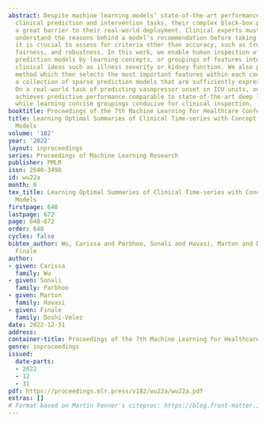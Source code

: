 ```yaml
---
abstract: Despite machine learning models’ state-of-the-art performance in numerous
  clinical prediction and intervention tasks, their complex black-box processes pose
  a great barrier to their real-world deployment. Clinical experts must be able to
  understand the reasons behind a model’s recommendation before taking action, as
  it is crucial to assess for criteria other than accuracy, such as trust, safety,
  fairness, and robustness. In this work, we enable human inspection of clinical timeseries
  prediction models by learning concepts, or groupings of features into high-level
  clinical ideas such as illness severity or kidney function. We also propose an optimization
  method which then selects the most important features within each concept, learning
  a collection of sparse prediction models that are sufficiently expressive for examination.
  On a real-world task of predicting vasopressor onset in ICU units, our algorithm
  achieves predictive performance comparable to state-of-the-art deep learning models
  while learning concise groupings conducive for clinical inspection.
booktitle: Proceedings of the 7th Machine Learning for Healthcare Conference
title: Learning Optimal Summaries of Clinical Time-series with Concept Bottleneck
  Models
volume: '182'
year: '2022'
layout: inproceedings
series: Proceedings of Machine Learning Research
publisher: PMLR
issn: 2640-3498
id: wu22a
month: 0
tex_title: Learning Optimal Summaries of Clinical Time-series with Concept Bottleneck
  Models
firstpage: 648
lastpage: 672
page: 648-672
order: 648
cycles: false
bibtex_author: Wu, Carissa and Parbhoo, Sonali and Havasi, Marton and Doshi-Velez,
  Finale
author:
- given: Carissa
  family: Wu
- given: Sonali
  family: Parbhoo
- given: Marton
  family: Havasi
- given: Finale
  family: Doshi-Velez
date: 2022-12-31
address:
container-title: Proceedings of the 7th Machine Learning for Healthcare Conference
genre: inproceedings
issued:
  date-parts:
  - 2022
  - 12
  - 31
pdf: https://proceedings.mlr.press/v182/wu22a/wu22a.pdf
extras: []
# Format based on Martin Fenner's citeproc: https://blog.front-matter.io/posts/citeproc-yaml-for-bibliographies/
---
```

